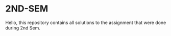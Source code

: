 # 2ND-SEM
Hello, this repository contains all solutions to the assignment that were done during 2nd Sem.
